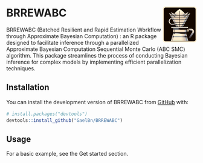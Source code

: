 
<!-- README.md is generated from README.Rmd. Please edit that file -->

# BRREWABC <img src="man/figures/icon.png" align="right" width="90" />

<!-- badges: start -->
<!-- badges: end -->

BRREWABC (Batched Resilient and Rapid Estimation Workflow through
Approximate Bayesian Computation) : an R package designed to facilitate
inference through a parallelized Approximate Bayesian Computation
Sequential Monte Carlo (ABC SMC) algorithm. This package streamlines the
process of conducting Bayesian inference for complex models by
implementing efficient parallelization techniques.

## Installation

You can install the development version of BRREWABC from
[GitHub](https://github.com/) with:

``` r
# install.packages("devtools")
devtools::install_github("GaelBn/BRREWABC")
```

## Usage

For a basic example, see the Get started section.
